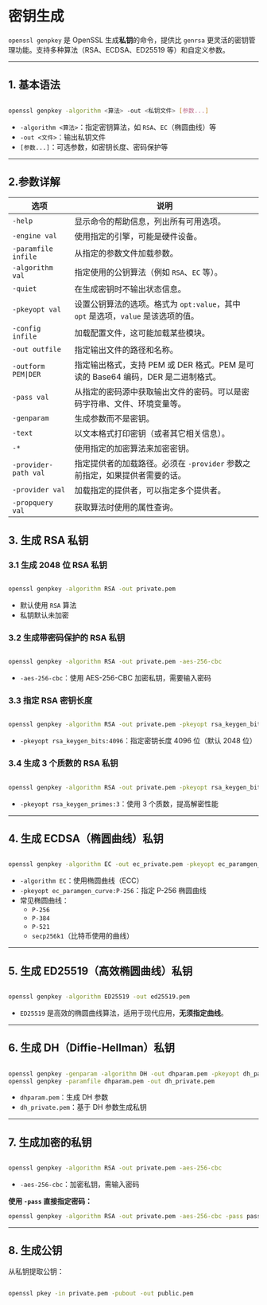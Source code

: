 # 密钥生成


`openssl genpkey` 是 OpenSSL 生成**私钥**的命令，提供比 `genrsa` 更灵活的密钥管理功能。支持多种算法（RSA、ECDSA、ED25519 等）和自定义参数。

---

## 1. 基本语法
```sh

openssl genpkey -algorithm <算法> -out <私钥文件> [参数...]
```
- `-algorithm <算法>`：指定密钥算法，如 `RSA`、`EC`（椭圆曲线）等
- `-out <文件>`：输出私钥文件
- `[参数...]`：可选参数，如密钥长度、密码保护等

---

## 2.参数详解

| **选项**               | **说明**                                                                                  |
|----------------------|-------------------------------------------------------------------------------------------|
| `-help`              | 显示命令的帮助信息，列出所有可用选项。                                                    |
| `-engine val`        | 使用指定的引擎，可能是硬件设备。                                                           |
| `-paramfile infile`  | 从指定的参数文件加载参数。                                                               |
| `-algorithm val`     | 指定使用的公钥算法（例如 `RSA`、`EC` 等）。                                               |
| `-quiet`             | 在生成密钥时不输出状态信息。                                                             |
| `-pkeyopt val`       | 设置公钥算法的选项。格式为 `opt:value`，其中 `opt` 是选项，`value` 是该选项的值。        |
| `-config infile`     | 加载配置文件，这可能加载某些模块。                                                       |
| `-out outfile`       | 指定输出文件的路径和名称。                                                                |
| `-outform PEM\|DER`  | 指定输出格式，支持 PEM 或 DER 格式。PEM 是可读的 Base64 编码，DER 是二进制格式。           |
| `-pass val`          | 从指定的密码源中获取输出文件的密码。可以是密码字符串、文件、环境变量等。                   |
| `-genparam`          | 生成参数而不是密钥。                                                                      |
| `-text`              | 以文本格式打印密钥（或者其它相关信息）。                                                  |
| `-*`                 | 使用指定的加密算法来加密密钥。                                                          |
| `-provider-path val` | 指定提供者的加载路径。必须在 `-provider` 参数之前指定，如果提供者需要的话。                |
| `-provider val`      | 加载指定的提供者，可以指定多个提供者。                                                   |
| `-propquery val`     | 获取算法时使用的属性查询。                                                                |



## 3. 生成 RSA 私钥

### **3.1 生成 2048 位 RSA 私钥**
```sh

openssl genpkey -algorithm RSA -out private.pem
```
- 默认使用 `RSA` 算法
- 私钥默认未加密

### **3.2 生成带密码保护的 RSA 私钥**
```sh

openssl genpkey -algorithm RSA -out private.pem -aes-256-cbc
```
- `-aes-256-cbc`：使用 AES-256-CBC 加密私钥，需要输入密码

### **3.3 指定 RSA 密钥长度**
```sh

openssl genpkey -algorithm RSA -out private.pem -pkeyopt rsa_keygen_bits:4096
```
- `-pkeyopt rsa_keygen_bits:4096`：指定密钥长度 4096 位（默认 2048 位）

### **3.4 生成 3 个质数的 RSA 私钥**
```sh

openssl genpkey -algorithm RSA -out private.pem -pkeyopt rsa_keygen_bits:2048 -pkeyopt rsa_keygen_primes:3
```
- `-pkeyopt rsa_keygen_primes:3`：使用 3 个质数，提高解密性能

---

## **4. 生成 ECDSA（椭圆曲线）私钥**
```sh

openssl genpkey -algorithm EC -out ec_private.pem -pkeyopt ec_paramgen_curve:P-256
```
- `-algorithm EC`：使用椭圆曲线（ECC）
- `-pkeyopt ec_paramgen_curve:P-256`：指定 P-256 椭圆曲线
- 常见椭圆曲线：
  - `P-256`
  - `P-384`
  - `P-521`
  - `secp256k1`（比特币使用的曲线）

---

## **5. 生成 ED25519（高效椭圆曲线）私钥**
```sh

openssl genpkey -algorithm ED25519 -out ed25519.pem
```
- `ED25519` 是高效的椭圆曲线算法，适用于现代应用，**无须指定曲线**。

---

## **6. 生成 DH（Diffie-Hellman）私钥**
```sh

openssl genpkey -genparam -algorithm DH -out dhparam.pem -pkeyopt dh_paramgen_prime_len:2048
openssl genpkey -paramfile dhparam.pem -out dh_private.pem
```
- `dhparam.pem`：生成 DH 参数
- `dh_private.pem`：基于 DH 参数生成私钥

---

## **7. 生成加密的私钥**
```sh

openssl genpkey -algorithm RSA -out private.pem -aes-256-cbc
```
- `-aes-256-cbc`：加密私钥，需输入密码

**使用 `-pass` 直接指定密码：**
```sh
openssl genpkey -algorithm RSA -out private.pem -aes-256-cbc -pass pass:mysecurepass
```

---

## **8. 生成公钥**
从私钥提取公钥：
```sh

openssl pkey -in private.pem -pubout -out public.pem
```
